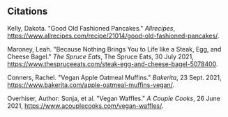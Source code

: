 ## Citations

Kelly, Dakota. "Good Old Fashioned Pancakes." *Allrecipes*,
https://www.allrecipes.com/recipe/21014/good-old-fashioned-pancakes/.

Maroney, Leah. "Because Nothing Brings You to Life like a Steak, Egg,
and Cheese Bagel." *The Spruce Eats*, The Spruce Eats, 30 July 2021,
https://www.thespruceeats.com/steak-egg-and-cheese-bagel-5078400.

Conners, Rachel. "Vegan Apple Oatmeal Muffins." *Bakerita*, 23 Sept.
2021, https://www.bakerita.com/apple-oatmeal-muffins-vegan/.

Overhiser, Author: Sonja, et al. "Vegan Waffles." *A Couple Cooks*, 26
June 2021, https://www.acouplecooks.com/vegan-waffles/.

